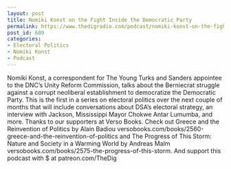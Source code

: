 ```yaml
---
layout: post
title: Nomiki Konst on the Fight Inside the Democratic Party
permalink: https://www.thedigradio.com/podcast/nomiki-konst-on-the-fight-inside-the-democratic-party/index.html
post_id: 609
categories: 
- Electoral Politics
- Nomiki Konst
- Podcast
---
```


Nomiki Konst, a correspondent for The Young Turks and Sanders appointee to the DNC’s Unity Reform Commission, talks about the Berniecrat struggle against a corrupt neoliberal establishment to democratize the Democratic Party. This is the first in a series on electoral politics over the next couple of months that will include conversations about DSA’s electoral strategy, an interview with Jackson, Mississippi Mayor Chokwe Antar Lumumba, and more. Thanks to our supporters at Verso Books. Check out Greece and the Reinvention of Politics by Alain Badiou versobooks.com/books/2560-greece-and-the-reinvention-of-politics and The Progress of This Storm: Nature and Society in a Warming World by Andreas Malm versobooks.com/books/2575-the-progress-of-this-storm. And support this podcast with $ at patreon.com/TheDig



 

 

 